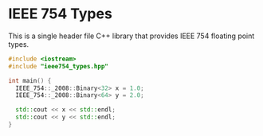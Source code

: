 # IEEE 754 Types
This is a single header file C++ library that provides IEEE 754 floating point types.

```c++
#include <iostream>
#include "ieee754_types.hpp"

int main() {
  IEEE_754::_2008::Binary<32> x = 1.0;
  IEEE_754::_2008::Binary<64> y = 2.0;

  std::cout << x << std::endl;
  std::cout << y << std::endl;
}
```